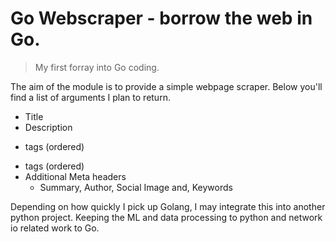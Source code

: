 # Go Webscraper - borrow the web in Go.

> My first forray into Go coding.

The aim of the module is to provide a simple webpage scraper. Below you'll find a list of arguments I plan to return.

- Title
- Description
- <p> tags (ordered)
- <a> tags (ordered)
- Additional Meta headers
  - Summary, Author, Social Image and, Keywords


Depending on how quickly I pick up Golang, I may integrate this into another python project. Keeping the ML and data processing to python and network io related work to Go.

